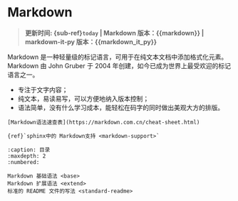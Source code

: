 
# Markdown

> **更新时间: {sub-ref}`today` | Markdown 版本：{{markdown}} | markdown-it-py 版本：{{markdown_it_py}}**

Markdown 是一种轻量级的标记语言，可用于在纯文本文档中添加格式化元素。Markdown 由 John Gruber 于 2004 年创建，如今已成为世界上最受欢迎的标记语言之一。

* 专注于文字内容；
* 纯文本，易读易写，可以方便地纳入版本控制；
* 语法简单，没有什么学习成本，能轻松在码字的同时做出美观大方的排版。

```{seealso}
[Markdown语法速查表](https://markdown.com.cn/cheat-sheet.html)

{ref}`sphinx中的 Markdown支持 <markdown-support>`  
```

```{toctree}
:caption: 目录
:maxdepth: 2
:numbered:

Markdown 基础语法 <base>
Markdown 扩展语法 <extend>
标准的 README 文件的写法 <standard-readme>
```
